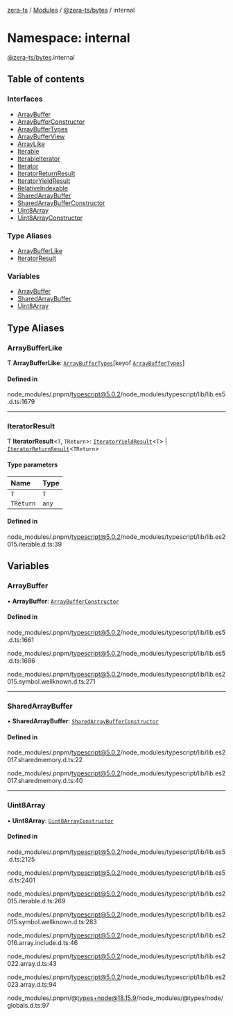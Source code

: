 [zera-ts](../README.md) / [Modules](../modules.md) / [@zera-ts/bytes](zera_ts_bytes.md) / internal

# Namespace: internal

[@zera-ts/bytes](zera_ts_bytes.md).internal

## Table of contents

### Interfaces

- [ArrayBuffer](../interfaces/zera_ts_bytes.internal.ArrayBuffer.md)
- [ArrayBufferConstructor](../interfaces/zera_ts_bytes.internal.ArrayBufferConstructor.md)
- [ArrayBufferTypes](../interfaces/zera_ts_bytes.internal.ArrayBufferTypes.md)
- [ArrayBufferView](../interfaces/zera_ts_bytes.internal.ArrayBufferView.md)
- [ArrayLike](../interfaces/zera_ts_bytes.internal.ArrayLike.md)
- [Iterable](../interfaces/zera_ts_bytes.internal.Iterable.md)
- [IterableIterator](../interfaces/zera_ts_bytes.internal.IterableIterator.md)
- [Iterator](../interfaces/zera_ts_bytes.internal.Iterator.md)
- [IteratorReturnResult](../interfaces/zera_ts_bytes.internal.IteratorReturnResult.md)
- [IteratorYieldResult](../interfaces/zera_ts_bytes.internal.IteratorYieldResult.md)
- [RelativeIndexable](../interfaces/zera_ts_bytes.internal.RelativeIndexable.md)
- [SharedArrayBuffer](../interfaces/zera_ts_bytes.internal.SharedArrayBuffer.md)
- [SharedArrayBufferConstructor](../interfaces/zera_ts_bytes.internal.SharedArrayBufferConstructor.md)
- [Uint8Array](../interfaces/zera_ts_bytes.internal.Uint8Array.md)
- [Uint8ArrayConstructor](../interfaces/zera_ts_bytes.internal.Uint8ArrayConstructor.md)

### Type Aliases

- [ArrayBufferLike](zera_ts_bytes.internal.md#arraybufferlike)
- [IteratorResult](zera_ts_bytes.internal.md#iteratorresult)

### Variables

- [ArrayBuffer](zera_ts_bytes.internal.md#arraybuffer)
- [SharedArrayBuffer](zera_ts_bytes.internal.md#sharedarraybuffer)
- [Uint8Array](zera_ts_bytes.internal.md#uint8array)

## Type Aliases

### ArrayBufferLike

Ƭ **ArrayBufferLike**: [`ArrayBufferTypes`](../interfaces/zera_ts_bytes.internal.ArrayBufferTypes.md)[keyof [`ArrayBufferTypes`](../interfaces/zera_ts_bytes.internal.ArrayBufferTypes.md)]

#### Defined in

node_modules/.pnpm/typescript@5.0.2/node_modules/typescript/lib/lib.es5.d.ts:1679

___

### IteratorResult

Ƭ **IteratorResult**<`T`, `TReturn`\>: [`IteratorYieldResult`](../interfaces/zera_ts_bytes.internal.IteratorYieldResult.md)<`T`\> \| [`IteratorReturnResult`](../interfaces/zera_ts_bytes.internal.IteratorReturnResult.md)<`TReturn`\>

#### Type parameters

| Name | Type |
| :------ | :------ |
| `T` | `T` |
| `TReturn` | `any` |

#### Defined in

node_modules/.pnpm/typescript@5.0.2/node_modules/typescript/lib/lib.es2015.iterable.d.ts:39

## Variables

### ArrayBuffer

• **ArrayBuffer**: [`ArrayBufferConstructor`](../interfaces/zera_ts_bytes.internal.ArrayBufferConstructor.md)

#### Defined in

node_modules/.pnpm/typescript@5.0.2/node_modules/typescript/lib/lib.es5.d.ts:1661

node_modules/.pnpm/typescript@5.0.2/node_modules/typescript/lib/lib.es5.d.ts:1686

node_modules/.pnpm/typescript@5.0.2/node_modules/typescript/lib/lib.es2015.symbol.wellknown.d.ts:271

___

### SharedArrayBuffer

• **SharedArrayBuffer**: [`SharedArrayBufferConstructor`](../interfaces/zera_ts_bytes.internal.SharedArrayBufferConstructor.md)

#### Defined in

node_modules/.pnpm/typescript@5.0.2/node_modules/typescript/lib/lib.es2017.sharedmemory.d.ts:22

node_modules/.pnpm/typescript@5.0.2/node_modules/typescript/lib/lib.es2017.sharedmemory.d.ts:40

___

### Uint8Array

• **Uint8Array**: [`Uint8ArrayConstructor`](../interfaces/zera_ts_bytes.internal.Uint8ArrayConstructor.md)

#### Defined in

node_modules/.pnpm/typescript@5.0.2/node_modules/typescript/lib/lib.es5.d.ts:2125

node_modules/.pnpm/typescript@5.0.2/node_modules/typescript/lib/lib.es5.d.ts:2401

node_modules/.pnpm/typescript@5.0.2/node_modules/typescript/lib/lib.es2015.iterable.d.ts:269

node_modules/.pnpm/typescript@5.0.2/node_modules/typescript/lib/lib.es2015.symbol.wellknown.d.ts:283

node_modules/.pnpm/typescript@5.0.2/node_modules/typescript/lib/lib.es2016.array.include.d.ts:46

node_modules/.pnpm/typescript@5.0.2/node_modules/typescript/lib/lib.es2022.array.d.ts:43

node_modules/.pnpm/typescript@5.0.2/node_modules/typescript/lib/lib.es2023.array.d.ts:94

node_modules/.pnpm/@types+node@18.15.9/node_modules/@types/node/globals.d.ts:97
